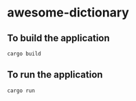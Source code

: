 # awesome-dictionary


## To build the application

```
cargo build
```

## To run the application

```
cargo run
```
